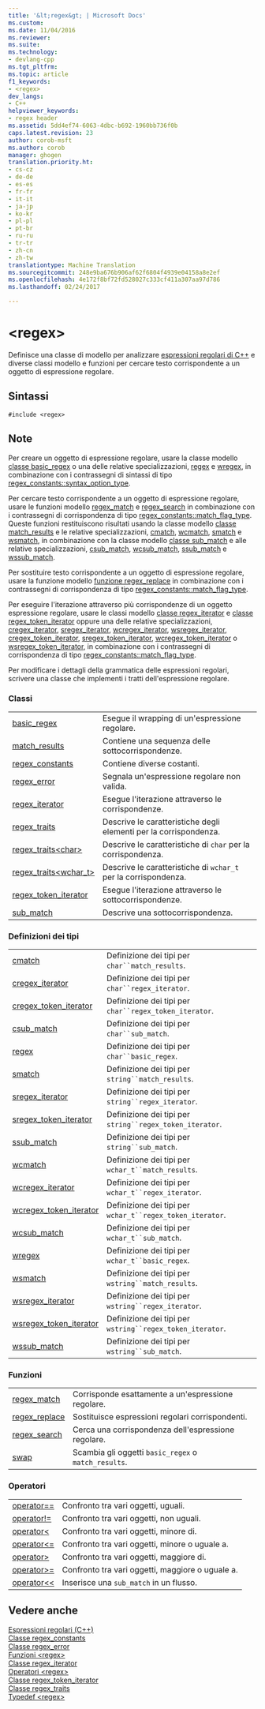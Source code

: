 ```yaml
---
title: '&lt;regex&gt; | Microsoft Docs'
ms.custom: 
ms.date: 11/04/2016
ms.reviewer: 
ms.suite: 
ms.technology:
- devlang-cpp
ms.tgt_pltfrm: 
ms.topic: article
f1_keywords:
- <regex>
dev_langs:
- C++
helpviewer_keywords:
- regex header
ms.assetid: 5dd4ef74-6063-4dbc-b692-1960bb736f0b
caps.latest.revision: 23
author: corob-msft
ms.author: corob
manager: ghogen
translation.priority.ht:
- cs-cz
- de-de
- es-es
- fr-fr
- it-it
- ja-jp
- ko-kr
- pl-pl
- pt-br
- ru-ru
- tr-tr
- zh-cn
- zh-tw
translationtype: Machine Translation
ms.sourcegitcommit: 248e9ba676b906af62f6804f4939e04158a8e2ef
ms.openlocfilehash: 4e172f8bf72fd528027c333cf411a307aa97d786
ms.lasthandoff: 02/24/2017

---
```

# <a name="ltregexgt"></a>&lt;regex&gt;
Definisce una classe di modello per analizzare [espressioni regolari di C++](../standard-library/regular-expressions-cpp.md) e diverse classi modello e funzioni per cercare testo corrispondente a un oggetto di espressione regolare.  
  
## <a name="syntax"></a>Sintassi  
  
```  
#include <regex>  
```  
  
## <a name="remarks"></a>Note  
 Per creare un oggetto di espressione regolare, usare la classe modello [classe basic_regex](../standard-library/basic-regex-class.md) o una delle relative specializzazioni, [regex](../standard-library/regex-typedefs.md#regex_typedef) e [wregex](../standard-library/regex-typedefs.md#wregex_typedef), in combinazione con i contrassegni di sintassi di tipo [regex_constants::syntax_option_type](../standard-library/regex-constants-class.md#regex_constants__syntax_option_type).  
  
 Per cercare testo corrispondente a un oggetto di espressione regolare, usare le funzioni modello [regex_match](../standard-library/regex-functions.md#regex_match_function) e [regex_search](../standard-library/regex-functions.md#regex_search_function) in combinazione con i contrassegni di corrispondenza di tipo [regex_constants::match_flag_type](../standard-library/regex-constants-class.md#regex_constants__match_flag_type). Queste funzioni restituiscono risultati usando la classe modello [classe match_results](../standard-library/match-results-class.md) e le relative specializzazioni, [cmatch](../standard-library/regex-typedefs.md#cmatch_typedef), [wcmatch](../standard-library/regex-typedefs.md#wcmatch_typedef), [smatch](../standard-library/regex-typedefs.md#smatch_typedef) e [wsmatch](../standard-library/regex-typedefs.md#wsmatch_typedef), in combinazione con la classe modello [classe sub_match](../standard-library/sub-match-class.md) e alle relative specializzazioni, [csub_match](../standard-library/regex-typedefs.md#csub_match_typedef), [wcsub_match](../standard-library/regex-typedefs.md#wcsub_match_typedef), [ssub_match](../standard-library/regex-typedefs.md#ssub_match_typedef) e [wssub_match](../standard-library/regex-typedefs.md#wssub_match_typedef).  
  
 Per sostituire testo corrispondente a un oggetto di espressione regolare, usare la funzione modello [funzione regex_replace](../standard-library/regex-functions.md#regex_replace_function) in combinazione con i contrassegni di corrispondenza di tipo [regex_constants::match_flag_type](../standard-library/regex-constants-class.md#regex_constants__match_flag_type).  
  
 Per eseguire l'iterazione attraverso più corrispondenze di un oggetto espressione regolare, usare le classi modello [classe regex_iterator](../standard-library/regex-iterator-class.md) e [classe regex_token_iterator](../standard-library/regex-token-iterator-class.md) oppure una delle relative specializzazioni, [cregex_iterator](../standard-library/regex-typedefs.md#cregex_iterator_typedef), [sregex_iterator](../standard-library/regex-typedefs.md#sregex_iterator_typedef), [wcregex_iterator](../standard-library/regex-typedefs.md#wcregex_iterator_typedef), [wsregex_iterator](../standard-library/regex-typedefs.md#wsregex_iterator_typedef), [cregex_token_iterator](../standard-library/regex-typedefs.md#cregex_token_iterator_typedef), [sregex_token_iterator](../standard-library/regex-typedefs.md#sregex_token_iterator_typedef), [wcregex_token_iterator](../standard-library/regex-typedefs.md#wcregex_token_iterator_typedef) o [wsregex_token_iterator](../standard-library/regex-typedefs.md#wsregex_token_iterator_typedef), in combinazione con i contrassegni di corrispondenza di tipo [regex_constants::match_flag_type](../standard-library/regex-constants-class.md#regex_constants__match_flag_type).  
  
 Per modificare i dettagli della grammatica delle espressioni regolari, scrivere una classe che implementi i tratti dell'espressione regolare.  
  
### <a name="classes"></a>Classi  
  
|||  
|-|-|  
|[basic_regex](../standard-library/basic-regex-class.md)|Esegue il wrapping di un'espressione regolare.|  
|[match_results](../standard-library/match-results-class.md)|Contiene una sequenza delle sottocorrispondenze.|  
|[regex_constants](../standard-library/regex-constants-class.md)|Contiene diverse costanti.|  
|[regex_error](../standard-library/regex-error-class.md)|Segnala un'espressione regolare non valida.|  
|[regex_iterator](../standard-library/regex-iterator-class.md)|Esegue l'iterazione attraverso le corrispondenze.|  
|[regex_traits](../standard-library/regex-traits-class.md)|Descrive le caratteristiche degli elementi per la corrispondenza.|  
|[regex_traits\<char>](../standard-library/regex-traits-char-class.md)|Descrive le caratteristiche di `char` per la corrispondenza.|  
|[regex_traits<wchar_t>](../standard-library/regex-traits-wchar-t-class.md)|Descrive le caratteristiche di `wchar_t` per la corrispondenza.|  
|[regex_token_iterator](../standard-library/regex-token-iterator-class.md)|Esegue l'iterazione attraverso le sottocorrispondenze.|  
|[sub_match](../standard-library/sub-match-class.md)|Descrive una sottocorrispondenza.|  
  
### <a name="type-definitions"></a>Definizioni dei tipi  
  
|||  
|-|-|  
|[cmatch](../standard-library/regex-typedefs.md#cmatch_typedef)|Definizione dei tipi per `char``match_results`.|  
|[cregex_iterator](../standard-library/regex-typedefs.md#cregex_iterator_typedef)|Definizione dei tipi per `char``regex_iterator`.|  
|[cregex_token_iterator](../standard-library/regex-typedefs.md#cregex_token_iterator_typedef)|Definizione dei tipi per `char``regex_token_iterator`.|  
|[csub_match](../standard-library/regex-typedefs.md#csub_match_typedef)|Definizione dei tipi per `char``sub_match`.|  
|[regex](../standard-library/regex-typedefs.md#regex_typedef)|Definizione dei tipi per `char``basic_regex`.|  
|[smatch](../standard-library/regex-typedefs.md#smatch_typedef)|Definizione dei tipi per `string``match_results`.|  
|[sregex_iterator](../standard-library/regex-typedefs.md#sregex_iterator_typedef)|Definizione dei tipi per `string``regex_iterator`.|  
|[sregex_token_iterator](../standard-library/regex-typedefs.md#sregex_token_iterator_typedef)|Definizione dei tipi per `string``regex_token_iterator`.|  
|[ssub_match](../standard-library/regex-typedefs.md#ssub_match_typedef)|Definizione dei tipi per `string``sub_match`.|  
|[wcmatch](../standard-library/regex-typedefs.md#wcmatch_typedef)|Definizione dei tipi per `wchar_t``match_results`.|  
|[wcregex_iterator](../standard-library/regex-typedefs.md#wcregex_iterator_typedef)|Definizione dei tipi per `wchar_t``regex_iterator`.|  
|[wcregex_token_iterator](../standard-library/regex-typedefs.md#wcregex_token_iterator_typedef)|Definizione dei tipi per `wchar_t``regex_token_iterator`.|  
|[wcsub_match](../standard-library/regex-typedefs.md#wcsub_match_typedef)|Definizione dei tipi per `wchar_t``sub_match`.|  
|[wregex](../standard-library/regex-typedefs.md#wregex_typedef)|Definizione dei tipi per `wchar_t``basic_regex`.|  
|[wsmatch](../standard-library/regex-typedefs.md#wsmatch_typedef)|Definizione dei tipi per `wstring``match_results`.|  
|[wsregex_iterator](../standard-library/regex-typedefs.md#wsregex_iterator_typedef)|Definizione dei tipi per `wstring``regex_iterator`.|  
|[wsregex_token_iterator](../standard-library/regex-typedefs.md#wsregex_token_iterator_typedef)|Definizione dei tipi per `wstring``regex_token_iterator`.|  
|[wssub_match](../standard-library/regex-typedefs.md#wssub_match_typedef)|Definizione dei tipi per `wstring``sub_match`.|  
  
### <a name="functions"></a>Funzioni  
  
|||  
|-|-|  
|[regex_match](../standard-library/regex-functions.md#regex_match_function)|Corrisponde esattamente a un'espressione regolare.|  
|[regex_replace](../standard-library/regex-functions.md#regex_replace_function)|Sostituisce espressioni regolari corrispondenti.|  
|[regex_search](../standard-library/regex-functions.md#regex_search_function)|Cerca una corrispondenza dell'espressione regolare.|  
|[swap](../standard-library/regex-functions.md#swap_function)|Scambia gli oggetti `basic_regex` o `match_results`.|  
  
### <a name="operators"></a>Operatori  
  
|||  
|-|-|  
|[operator==](../standard-library/regex-operators.md#operator_eq_eq)|Confronto tra vari oggetti, uguali.|  
|[operator!=](../standard-library/regex-operators.md#operator_neq)|Confronto tra vari oggetti, non uguali.|  
|[operator<](../standard-library/regex-operators.md#operator_lt_)|Confronto tra vari oggetti, minore di.|  
|[operator\<=](../standard-library/regex-operators.md#operator_lt__eq)|Confronto tra vari oggetti, minore o uguale a.|  
|[operator>](../standard-library/regex-operators.md#operator_gt_)|Confronto tra vari oggetti, maggiore di.|  
|[operator>=](../standard-library/regex-operators.md#operator_gt__eq)|Confronto tra vari oggetti, maggiore o uguale a.|  
|[operator<<](../standard-library/regex-operators.md#operator_lt__lt_)|Inserisce una `sub_match` in un flusso.|  
  
## <a name="see-also"></a>Vedere anche  
[Espressioni regolari (C++)](../standard-library/regular-expressions-cpp.md)  
[Classe regex_constants](../standard-library/regex-constants-class.md)  
[Classe regex_error](../standard-library/regex-error-class.md)  
[Funzioni \<regex>](../standard-library/regex-functions.md)  
[Classe regex_iterator](../standard-library/regex-iterator-class.md)  
[Operatori \<regex>](../standard-library/regex-operators.md)  
[Classe regex_token_iterator](../standard-library/regex-token-iterator-class.md)  
[Classe regex_traits](../standard-library/regex-traits-class.md)  
[Typedef \<regex>](../standard-library/regex-typedefs.md)  




